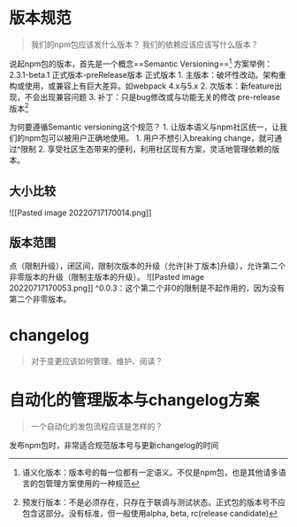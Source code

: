 # 版本规范
> 我们的npm包应该发什么版本？
> 我们的依赖应该应该写什么版本？

说起npm包的版本，首先是一个概念==Semantic Versioning==[^1]
方案举例：
	2.3.1-beta.1
正式版本-preRelease版本
正式版本
	1. 主版本：破坏性改动。架构重构或使用，或兼容上有巨大差异。如webpack 4.x与5.x
	2. 次版本：新feature出现，不会出现兼容问题
	3. 补丁：只是bug修改或与功能无关的修改
pre-release版本[^2]

为何要遵循Semantic versioning这个规范？
	1. 让版本语义与npm社区统一，让我们的npm包可以被用户正确地使用。
		1. 用户不想引入breaking change，就可通过^限制
	2. 享受社区生态带来的便利，利用社区现有方案，灵活地管理依赖的版本。
## 大小比较
![[Pasted image 20220717170014.png]]
## 版本范围
点（限制升级），闭区间，限制次版本的升级（允许[补丁版本]升级），允许第二个非零版本的升级（限制主版本的升级）。
![[Pasted image 20220717170053.png]]
^0.0.3：这个第二个非0的限制是不起作用的，因为没有第二个非零版本。
# changelog
>对于变更应该如何管理、维护、阅读？


# 自动化的管理版本与changelog方案
>一个自动化的发包流程应该是怎样的？

发布npm包时，非常适合规范版本号与更新changelog的时间

[^1]: 语义化版本：版本号的每一位都有一定语义。不仅是npm包，也是其他请多语言的包管理方案使用的一种规范
[^2]: 预发行版本：不是必须存在，只存在于联调与测试状态。正式包的版本号不应包含这部分。没有标准，但一般使用alpha, beta, rc(release candidate)